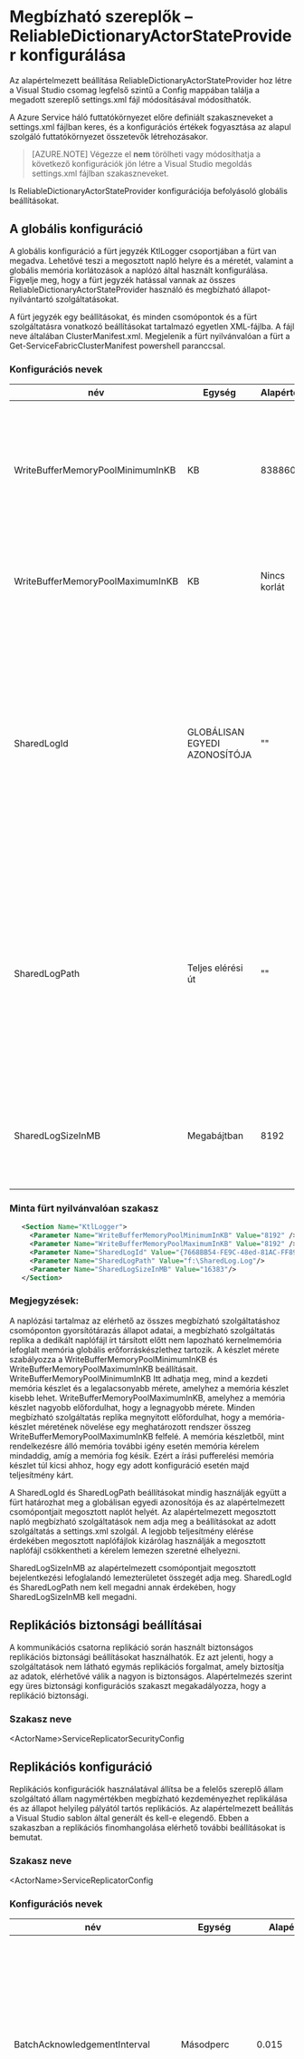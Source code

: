 <properties
   pageTitle="Az Azure Service háló megbízható szereplők ReliableDictionaryActorStateProvider konfiguráció áttekintése |} Microsoft Azure"
   description="Azure Service háló állapot-nyilvántartó szereplők ReliableDictionaryActorStateProvider típusú beállításának ismertetése."
   services="Service-Fabric"
   documentationCenter=".net"
   authors="sumukhs"
   manager="timlt"
   editor=""/>

<tags
   ms.service="Service-Fabric"
   ms.devlang="dotnet"
   ms.topic="article"
   ms.tgt_pltfrm="NA"
   ms.workload="NA"
   ms.date="07/18/2016"
   ms.author="sumukhs"/>

# <a name="configuring-reliable-actors--reliabledictionaryactorstateprovider"></a>Megbízható szereplők – ReliableDictionaryActorStateProvider konfigurálása
Az alapértelmezett beállítása ReliableDictionaryActorStateProvider hoz létre a Visual Studio csomag legfelső szintű a Config mappában találja a megadott szereplő settings.xml fájl módosításával módosíthatók.

A Azure Service háló futtatókörnyezet előre definiált szakaszneveket a settings.xml fájlban keres, és a konfigurációs értékek fogyasztása az alapul szolgáló futtatókörnyezet összetevők létrehozásakor.

>[AZURE.NOTE] Végezze el **nem** törölheti vagy módosíthatja a következő konfigurációk jön létre a Visual Studio megoldás settings.xml fájlban szakaszneveket.

Is ReliableDictionaryActorStateProvider konfigurációja befolyásoló globális beállításokat.

## <a name="global-configuration"></a>A globális konfiguráció

A globális konfiguráció a fürt jegyzék KtlLogger csoportjában a fürt van megadva. Lehetővé teszi a megosztott napló helyre és a méretét, valamint a globális memória korlátozások a naplózó által használt konfigurálása. Figyelje meg, hogy a fürt jegyzék hatással vannak az összes ReliableDictionaryActorStateProvider használó és megbízható állapot-nyilvántartó szolgáltatásokat.

A fürt jegyzék egy beállításokat, és minden csomópontok és a fürt szolgáltatásra vonatkozó beállításokat tartalmazó egyetlen XML-fájlba. A fájl neve általában ClusterManifest.xml. Megjelenik a fürt nyilvánvalóan a fürt a Get-ServiceFabricClusterManifest powershell paranccsal.

### <a name="configuration-names"></a>Konfigurációs nevek

|név|Egység|Alapérték|Megjegyzések:|
|----|----|-------------|-------|
|WriteBufferMemoryPoolMinimumInKB|KB|8388608|Az naplózó írási pufferelési memória készlet kernelüzemmódban lefoglalásához KB minimális száma. A memória készlet állapot adatai, mielőtt lemezre írása gyorsítótárazás használják.|
|WriteBufferMemoryPoolMaximumInKB|KB|Nincs korlát|A nagyobb, amelyhez a naplózó írása pufferelési memória készlet maximális mérete is.|
|SharedLogId|GLOBÁLISAN EGYEDI AZONOSÍTÓJA|""|Adja meg egy egyedi azonosító az alapértelmezett megosztott naplófájl minden csomóponton a fürt, amely nem adja meg a SharedLogId az adott konfigurációjának minden megbízható szolgáltatás által használt használandó globálisan egyedi azonosítója. Ha SharedLogId van megadva, majd SharedLogPath is meg kell adni.|
|SharedLogPath|Teljes elérési út|""|Itt adhatja meg, ahol a megosztott naplófájljának használnak az összes megbízható szolgáltatásai minden csomóponton a fürt, amely nem adja meg a SharedLogPath az adott konfigurációjának teljes elérési útját. Jó helyen jár Ha SharedLogPath van megadva, majd SharedLogId is meg kell adni.|
|SharedLogSizeInMB|Megabájtban|8192|A megosztott napló statikus lefoglalásához MB szabad lemezterület számát adja meg. Az értéknek 2048 vagy nagyobb kell lennie.|

### <a name="sample-cluster-manifest-section"></a>Minta fürt nyilvánvalóan szakasz
```xml
   <Section Name="KtlLogger">
     <Parameter Name="WriteBufferMemoryPoolMinimumInKB" Value="8192" />
     <Parameter Name="WriteBufferMemoryPoolMaximumInKB" Value="8192" />
     <Parameter Name="SharedLogId" Value="{7668BB54-FE9C-48ed-81AC-FF89E60ED2EF}"/>
     <Parameter Name="SharedLogPath" Value="f:\SharedLog.Log"/>
     <Parameter Name="SharedLogSizeInMB" Value="16383"/>
   </Section>
```

### <a name="remarks"></a>Megjegyzések:
A naplózási tartalmaz az elérhető az összes megbízható szolgáltatáshoz csomóponton gyorsítótárazás állapot adatai, a megbízható szolgáltatás replika a dedikált naplófájl írt társított előtt nem lapozható kernelmemória lefoglalt memória globális erőforráskészlethez tartozik. A készlet mérete szabályozza a WriteBufferMemoryPoolMinimumInKB és WriteBufferMemoryPoolMaximumInKB beállításait. WriteBufferMemoryPoolMinimumInKB Itt adhatja meg, mind a kezdeti memória készlet és a legalacsonyabb mérete, amelyhez a memória készlet kisebb lehet. WriteBufferMemoryPoolMaximumInKB, amelyhez a memória készlet nagyobb előfordulhat, hogy a legnagyobb mérete. Minden megbízható szolgáltatás replika megnyitott előfordulhat, hogy a memória-készlet méretének növelése egy meghatározott rendszer összeg WriteBufferMemoryPoolMaximumInKB felfelé. A memória készletből, mint rendelkezésre álló memória további igény esetén memória kérelem mindaddig, amíg a memória fog késik. Ezért a írási pufferelési memória készlet túl kicsi ahhoz, hogy egy adott konfiguráció esetén majd teljesítmény kárt.

A SharedLogId és SharedLogPath beállításokat mindig használják együtt a fürt határozhat meg a globálisan egyedi azonosítója és az alapértelmezett csomópontjait megosztott naplót helyét. Az alapértelmezett megosztott napló megbízható szolgáltatások nem adja meg a beállításokat az adott szolgáltatás a settings.xml szolgál. A legjobb teljesítmény elérése érdekében megosztott naplófájlok kizárólag használják a megosztott naplófájl csökkentheti a kérelem lemezen szeretné elhelyezni.

SharedLogSizeInMB az alapértelmezett csomópontjait megosztott bejelentkezési lefoglalandó lemezterületet összegét adja meg.  SharedLogId és SharedLogPath nem kell megadni annak érdekében, hogy SharedLogSizeInMB kell megadni.

## <a name="replicator-security-configuration"></a>Replikációs biztonsági beállításai
A kommunikációs csatorna replikáció során használt biztonságos replikációs biztonsági beállításokat használhatók. Ez azt jelenti, hogy a szolgáltatások nem látható egymás replikációs forgalmat, amely biztosítja az adatok, elérhetővé válik a nagyon is biztonságos.
Alapértelmezés szerint egy üres biztonsági konfigurációs szakaszt megakadályozza, hogy a replikáció biztonsági.

### <a name="section-name"></a>Szakasz neve
&lt;ActorName&gt;ServiceReplicatorSecurityConfig

## <a name="replicator-configuration"></a>Replikációs konfiguráció
Replikációs konfigurációk használatával állítsa be a felelős szereplő állam szolgáltató állam nagymértékben megbízható kezdeményezhet replikálása és az állapot helyileg pályától tartós replikációs.
Az alapértelmezett beállítás a Visual Studio sablon által generált és kell-e elegendő. Ebben a szakaszban a replikációs finomhangolása elérhető további beállításokat is bemutat.

### <a name="section-name"></a>Szakasz neve
&lt;ActorName&gt;ServiceReplicatorConfig

### <a name="configuration-names"></a>Konfigurációs nevek

|név|Egység|Alapérték|Megjegyzések:|
|----|----|-------------|-------|
|BatchAcknowledgementInterval|Másodperc|0.015|Az időszak, amelynek a replikációs fogadása elküldése előtt egy művelet után a másodlagos vár, az elsődleges vissza visszaigazolást. Intervallum feldolgozott műveletekhez küldeni bármely más nyugták egy válasz szövegként kapja meg.||
|ReplicatorEndpoint|A #HIÁNYZIK|Alapértelmezett – szükséges paraméter|IP-cím és az elsődleges és másodlagos replikációs használatával kommunikál a kópia más gyártóitól által használt port beállítása. Ez hivatkoznia kell a service jegyzék a TCP-erőforrás végpontokat. Olvassa el a további információ a [nyilvánvalóan erőforrások szolgáltatás](service-fabric-service-manifest-resources.md) végpontjának erőforrások definiálása a szolgáltatás jegyzék. |
|MaxReplicationMessageSize|Bájt|50 MB|Adott üzenet átvihető replikációs adatok maximális fájlmérete.|
|MaxPrimaryReplicationQueueSize|Tevékenységek száma|8192|Az elsődleges várakozási sorban található műveletek maximális számát. Művelet sikerült több után az elsődleges replikációs visszaigazolást fogad a másodlagos gyártóitól. Ez az érték nagyobb, mint 64 és a 2 hatványát kell lennie.|
|MaxSecondaryReplicationQueueSize|Tevékenységek száma|16384|A másodlagos várakozási sorban található műveletek maximális számát. Művelet sikerült több állapotába erősen elérhető adatmegőrzési végrehajtása után. Ez az érték nagyobb, mint 64 és a 2 hatványát kell lennie.|
|CheckpointThresholdInMB|MB|200|Az állapot alkulcsaihoz az naplófájlban lévő hely összege.|
|MaxRecordSizeInKB|KB|1024|Legnagyobb rekord mérete, amely a replikációs írhat a naplóban. Ez az érték a 4-es vagy nagyobb, mint 16 többszöröse kell lennie.|
|OptimizeLogForLowerDiskUsage|Logikai érték|Igaz|IGAZ, ha a napló van konfigurálva, hogy a replika dedikált naplófájl jön létre, a ritka NTFS-fájl használatával. Ez csökkenti a tényleges használt lemezterület a fájlt. Hamis, ha a fájlt a rögzített hozzárendelések, adja meg, írja be a legjobb teljesítmény jön létre.|
|SharedLogId|globálisan egyedi azonosítója|""|Adja meg egy egyedi globálisan egyedi azonosítója azonosítására használt az ezen a megosztott naplófájl használható. Szolgáltatások általában, ne használja ezt a beállítást. Jó helyen jár Ha SharedLogId van megadva, majd SharedLogPath is meg kell adni.|
|SharedLogPath|Teljes elérési út|""|Itt adhatja meg, ahol hozható létre a megosztott naplófájlban az ezen a teljes elérési útját. Szolgáltatások általában, ne használja ezt a beállítást. Jó helyen jár Ha SharedLogPath van megadva, majd SharedLogId is meg kell adni.|


## <a name="sample-configuration-file"></a>Minta konfigurációs fájl

```xml
<?xml version="1.0" encoding="utf-8"?>
<Settings xmlns:xsd="http://www.w3.org/2001/XMLSchema" xmlns:xsi="http://www.w3.org/2001/XMLSchema-instance" xmlns="http://schemas.microsoft.com/2011/01/fabric">
   <Section Name="MyActorServiceReplicatorConfig">
      <Parameter Name="ReplicatorEndpoint" Value="MyActorServiceReplicatorEndpoint" />
      <Parameter Name="BatchAcknowledgementInterval" Value="0.05"/>
      <Parameter Name="CheckpointThresholdInMB" Value="180" />
   </Section>
   <Section Name="MyActorServiceReplicatorSecurityConfig">
      <Parameter Name="CredentialType" Value="X509" />
      <Parameter Name="FindType" Value="FindByThumbprint" />
      <Parameter Name="FindValue" Value="9d c9 06 b1 69 dc 4f af fd 16 97 ac 78 1e 80 67 90 74 9d 2f" />
      <Parameter Name="StoreLocation" Value="LocalMachine" />
      <Parameter Name="StoreName" Value="My" />
      <Parameter Name="ProtectionLevel" Value="EncryptAndSign" />
      <Parameter Name="AllowedCommonNames" Value="My-Test-SAN1-Alice,My-Test-SAN1-Bob" />
   </Section>
</Settings>
```

## <a name="remarks"></a>Megjegyzések:
A BatchAcknowledgementInterval paraméter a replikáció időtartama határozza meg. "0" értéket eredményez a legalacsonyabb esetleges késés, de átviteli (mint több visszaigazoló üzenetet küldött legyen, és kevesebb nyugták tartalmazó feldolgozott).
BatchAcknowledgementInterval minél nagyobb érték, annál nagyobb a teljes replikációs adatátvitel, de magasabb művelet késés. Ez közvetlenül a tranzakciók véglegesítése késése megfelelője.

A CheckpointThresholdInMB paraméter szabályozza a lemezterületet, amelyet a replikációs állapotinformációkat tárolni a replika dedikált naplófájl segítségével. Gyorsabb konfigurálás alkalommal, amikor új kópiát hozzáadódik az eredményezhet növelni addig, amíg ez az alapértelmezett-nél nagyobb értéket. Ennek oka, hogy a részleges állam továbbított, hogy mi történjen a további műveletek a naplóban előzményeit elérhetőségét miatt. A potenciálisan növeli replika helyreállítási időt, e az összeomlást után.

OptimizeForLowerDiskUsage értéke igaz, ha a naplózási fájl hely lesz túlságosan kiépített, hogy az aktív replikákat tárolhatja további állapot adatai a naplófájlok közben inaktív kópiák kevesebb lemezterületet fogja használni. Ez lehetővé teszi a csomóponton további kópiák tárolni. Ha OptimizeForLowerDiskUsage hamis értékre állítja, az állapot adatai gyorsan írt a naplófájlok.

A MaxRecordSizeInKB beállítás határozza meg, hogy egy rekord, amely a naplófájl be a replikációs szerint írható maximális méretét. A legtöbb esetben az alapértelmezés szerinti 1024-KB rekord mérete optimális. Jó helyen jár Ha a szolgáltatás okoz nagyobb adatelemeket részének az állapot adatai, majd ezt az értéket lehet szükség növelni kell. Kis kedvezménye érdekében, hogy MaxRecordSizeInKB 1024, kisebb mint kisebb rekordok használata csak a kisebb rekord szükséges hely van. Megakadályozási, hogy ezt az értéket szeretné módosítani kell csak abban az esetben ritka.

A SharedLogId és SharedLogPath beállítások mindig közös létrehozására használhatók az alapértelmezett megosztott naplófájlból megosztott külön naplót használja a csomópont szolgáltatás. A hatékonyság növelése érdekében a lehető legtöbb szolgáltatások meg kell határoznia a azonos megosztott naplót. Megosztott fájlok, amelyeket kizárólag a megosztott naplófájl csökkentheti a központi mozgását kérelem lemezen szeretné elhelyezni. Megakadályozási, hogy ezeket az értékeket szeretne módosítani kell csak abban az esetben ritka.
